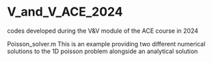 # V_and_V_ACE_2024
codes developed during the V&amp;V module of the ACE course in 2024

Poisson_solver.m
This is an example providing two different numerical solutions to the 1D
poisson problem alongside an analytical solution
